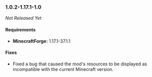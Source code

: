 ### 1.0.2-1.17.1-1.0

_Not Released Yet_

#### Requirements
- **MinecraftForge:** 1.17.1-37.1.1

#### Fixes

- Fixed a bug that caused the mod's resources to be displayed as incompatible
  with the current Minecraft version.